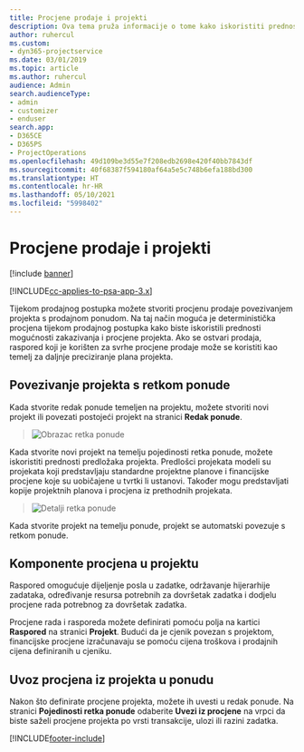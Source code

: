 ```yaml
---
title: Procjene prodaje i projekti
description: Ova tema pruža informacije o tome kako iskoristiti prednosti rasporeda i procjena u postupku prodaje.
author: ruhercul
ms.custom:
- dyn365-projectservice
ms.date: 03/01/2019
ms.topic: article
ms.author: ruhercul
audience: Admin
search.audienceType:
- admin
- customizer
- enduser
search.app:
- D365CE
- D365PS
- ProjectOperations
ms.openlocfilehash: 49d109be3d55e7f208edb2698e420f40bb7843df
ms.sourcegitcommit: 40f68387f594180af64a5e5c748b6efa188bd300
ms.translationtype: HT
ms.contentlocale: hr-HR
ms.lasthandoff: 05/10/2021
ms.locfileid: "5998402"
---
```

# <a name="sales-estimates-and-projects"></a>Procjene prodaje i projekti

[!include [banner](../includes/psa-now-project-operations.md)]

[!INCLUDE[cc-applies-to-psa-app-3.x](../includes/cc-applies-to-psa-app-3x.md)]

Tijekom prodajnog postupka možete stvoriti procjenu prodaje povezivanjem projekta s prodajnom ponudom. Na taj način moguća je deterministička procjena tijekom prodajnog postupka kako biste iskoristili prednosti mogućnosti zakazivanja i procjene projekta. Ako se ostvari prodaja, raspored koji je korišten za svrhe procjene prodaje može se koristiti kao temelj za daljnje preciziranje plana projekta.

## <a name="linking-a-project-to-a-quote-line"></a>Povezivanje projekta s retkom ponude

Kada stvorite redak ponude temeljen na projektu, možete stvoriti novi projekt ili povezati postojeći projekt na stranici **Redak ponude**. 

> ![Obrazac retka ponude](media/project-8.png)
 
Kada stvorite novi projekt na temelju pojedinosti retka ponude, možete iskoristiti prednosti predložaka projekta. Predlošci projekata modeli su projekata koji predstavljaju standardne projektne planove i financijske procjene koje su uobičajene u tvrtki li ustanovi. Također mogu predstavljati kopije projektnih planova i procjena iz prethodnih projekata.

> ![Detalji retka ponude](media/project-9.png)
  
Kada stvorite projekt na temelju ponude, projekt se automatski povezuje s retkom ponude.

## <a name="components-of-estimates-in-a-project"></a>Komponente procjena u projektu

Raspored omogućuje dijeljenje posla u zadatke, održavanje hijerarhije zadataka, određivanje resursa potrebnih za dovršetak zadatka i dodjelu procjene rada potrebnog za dovršetak zadatka.

Procjene rada i rasporeda možete definirati pomoću polja na kartici **Raspored** na stranici **Projekt**. Budući da je cjenik povezan s projektom, financijske procjene izračunavaju se pomoću cijena troškova i prodajnih cijena definiranih u cjeniku.

## <a name="importing-estimates-from-a-project-into-a-quote"></a>Uvoz procjena iz projekta u ponudu

Nakon što definirate procjene projekta, možete ih uvesti u redak ponude. Na stranici **Pojedinosti retka ponude** odaberite **Uvezi iz procjene** na vrpci da biste saželi procjene projekta po vrsti transakcije, ulozi ili razini zadatka.


[!INCLUDE[footer-include](../includes/footer-banner.md)]